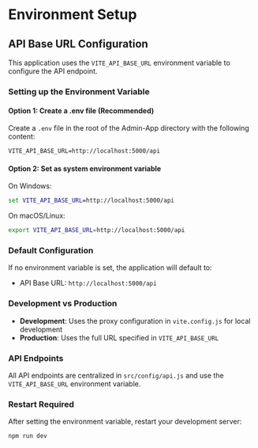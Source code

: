 # Environment Setup

## API Base URL Configuration

This application uses the `VITE_API_BASE_URL` environment variable to configure the API endpoint.

### Setting up the Environment Variable

#### Option 1: Create a .env file (Recommended)

Create a `.env` file in the root of the Admin-App directory with the following content:

```env
VITE_API_BASE_URL=http://localhost:5000/api
```

#### Option 2: Set as system environment variable

On Windows:
```cmd
set VITE_API_BASE_URL=http://localhost:5000/api
```

On macOS/Linux:
```bash
export VITE_API_BASE_URL=http://localhost:5000/api
```

### Default Configuration

If no environment variable is set, the application will default to:
- API Base URL: `http://localhost:5000/api`

### Development vs Production

- **Development**: Uses the proxy configuration in `vite.config.js` for local development
- **Production**: Uses the full URL specified in `VITE_API_BASE_URL`

### API Endpoints

All API endpoints are centralized in `src/config/api.js` and use the `VITE_API_BASE_URL` environment variable.

### Restart Required

After setting the environment variable, restart your development server:

```bash
npm run dev
``` 